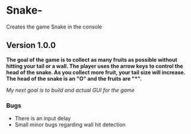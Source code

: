# Snake-
Creates the game Snake in the console
## Version 1.0.0

__The goal of the game is to collect as many fruits as possible without hitting your tail or a wall. The player uses the arrow keys to control the head of the snake. As you collect more fruit, your tail size will increase. The head of the snake is an "O" and the fruits are "*".__

 _My next goal is to build and actual GUI for the game_

### Bugs
* There is an input delay
* Small minor bugs regarding wall hit detection
